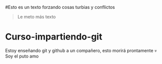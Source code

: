 
#Esto es un texto forzando cosas turbias y conflictos

>Le meto más texto

# Curso-impartiendo-git
Estoy enseñando git y github a un compañero, esto morirá prontamente 💀
Soy el puto amo
